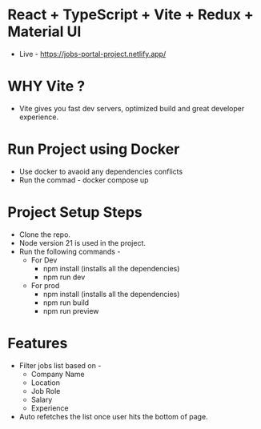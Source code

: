 # React + TypeScript + Vite + Redux + Material UI
- Live - https://jobs-portal-project.netlify.app/ 

# WHY Vite ?
  - Vite gives you fast dev servers, optimized build and great developer experience.

# Run Project using Docker
  - Use docker to avaoid any dependencies conflicts
  - Run the commad - docker compose up

# Project Setup Steps
- Clone the repo.
- Node version 21 is used in the project.
- Run the following commands -
  - For Dev 
      - npm install (installs all the dependencies)
      - npm run dev
  - For prod
      - npm install (installs all the dependencies)
      - npm run build
      - npm run preview
   
# Features
  - Filter jobs list based on -
      - Company Name
      - Location
      - Job Role
      - Salary
      - Experience
  -  Auto refetches the list once user hits the bottom of page.



